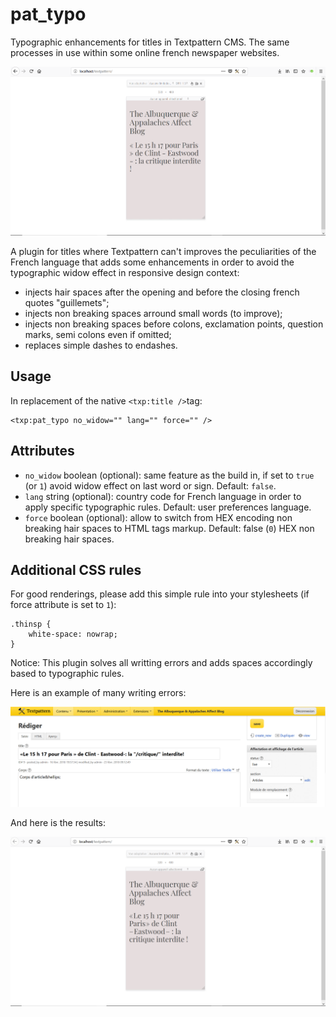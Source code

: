 # pat_typo
Typographic enhancements for titles in Textpattern CMS. The same processes in use within some online french newspaper websites.

![Without plugin](https://raw.githubusercontent.com/cara-tm/pat_typo/master/without-plugin.png "Without plugin")

A plugin for titles where Textpattern can't improves the peculiarities of the French language that adds some enhancements in order to avoid the typographic widow effect in responsive design context:

* injects hair spaces after the opening and before the closing french quotes "guillemets";
* injects non breaking spaces arround small words (to improve);
* injects non breaking spaces before colons, exclamation points, question marks, semi colons even if omitted;
* replaces simple dashes to endashes.

## Usage

In replacement of the native `<txp:title />`tag:

    <txp:pat_typo no_widow="" lang="" force="" />

## Attributes

* `no_widow` boolean (optional): same feature as the build in, if set to `true` (or `1`) avoid widow effect on last word or sign. Default: `false`.
* `lang` string (optional): country code for French language in order to apply specific typographic rules. Default: user preferences language.
* `force` boolean (optional): allow to switch from HEX encoding non breaking hair spaces to HTML tags markup. Default: false (`0`) HEX non breaking hair spaces. 

## Additional CSS rules

For good renderings, please add this simple rule into your stylesheets (if force attribute is set to `1`):

    .thinsp {
    	white-space: nowrap;
    }


Notice: This plugin solves all writting errors and adds spaces accordingly based to typographic rules.


Here is an example of many writing errors:
 
![Lot of writting errors sample](https://raw.githubusercontent.com/cara-tm/pat_typo/master/writing-errors.png "Sample of writting errors")


And here is the results:
 
![Result with plugin](https://raw.githubusercontent.com/cara-tm/pat_typo/master/with-plugin-enabled.png "With plugin enabled")
